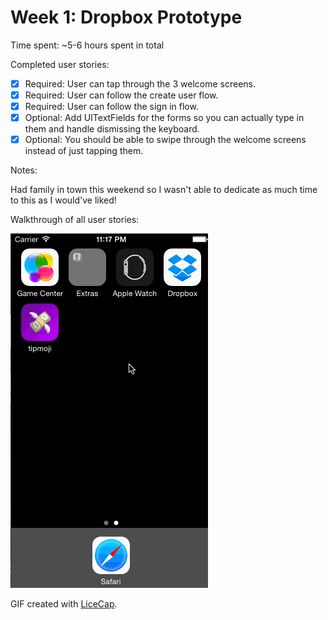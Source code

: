 # Week 1: Dropbox Prototype

Time spent: ~5-6 hours spent in total

Completed user stories:

* [x] Required: User can tap through the 3 welcome screens.
* [x] Required: User can follow the create user flow.
* [x] Required: User can follow the sign in flow.
* [x] Optional: Add UITextFields for the forms so you can actually type in them and handle dismissing the keyboard.
* [x] Optional: You should be able to swipe through the welcome screens instead of just tapping them.

Notes:

Had family in town this weekend so I wasn't able to dedicate as much time to this as I would've liked!

Walkthrough of all user stories:

![Video Walkthrough](dropbox-demo.gif)

GIF created with [LiceCap](http://www.cockos.com/licecap/).